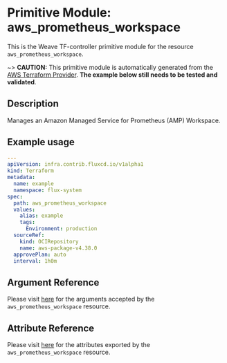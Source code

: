 
# Primitive Module: aws_prometheus_workspace

This is the Weave TF-controller primitive module for the resource `aws_prometheus_workspace`.

~> **CAUTION:** This primitive module is automatically generated from the [AWS Terraform Provider](https://registry.terraform.io/providers/hashicorp/aws/latest/docs/resources/prometheus_workspace). **The example below still needs to be tested and validated**.

## Description

Manages an Amazon Managed Service for Prometheus (AMP) Workspace.

## Example usage

```yaml
---
apiVersion: infra.contrib.fluxcd.io/v1alpha1
kind: Terraform
metadata:
  name: example
  namespace: flux-system
spec:
  path: aws_prometheus_workspace
  values:
    alias: example
    tags:
      Environment: production
  sourceRef:
    kind: OCIRepository
    name: aws-package-v4.38.0
  approvePlan: auto
  interval: 1h0m
```

## Argument Reference

Please visit [here](https://registry.terraform.io/providers/hashicorp/aws/latest/docs/resources/prometheus_workspace#argument-reference) for the arguments accepted by the `aws_prometheus_workspace` resource.

## Attribute Reference

Please visit [here](https://registry.terraform.io/providers/hashicorp/aws/latest/docs/resources/prometheus_workspace#attributes-reference) for the attributes exported by the `aws_prometheus_workspace` resource.
